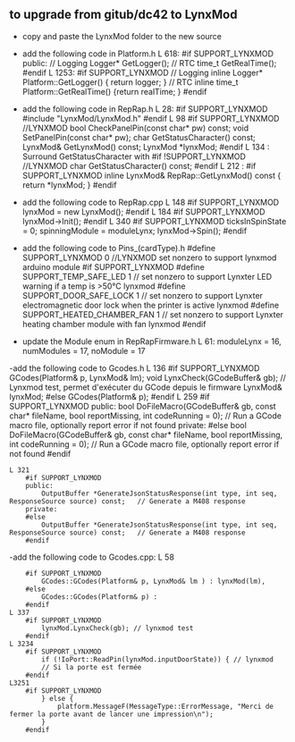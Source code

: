 ﻿to upgrade from gitub/dc42 to LynxMod
-------------
- copy and paste the LynxMod folder to the new source
- add the following code in Platform.h
	L 618:
		#if SUPPORT_LYNXMOD
			public:
			// Logging
			Logger* GetLogger();
			// RTC
			time_t GetRealTime();
		#endif
			L 1253:
		#if SUPPORT_LYNXMOD
			// Logging
			inline Logger* Platform::GetLogger() { return logger; }
			// RTC
			inline time_t Platform::GetRealTime() {return realTime; }
		#endif

- add the following code in RepRap.h
	L 28:
		#if SUPPORT_LYNXMOD
		#include "LynxMod/LynxMod.h"
		#endif
	L 98
		#if SUPPORT_LYNXMOD //LYNXMOD
			bool CheckPanelPin(const char* pw) const;
			void SetPanelPin(const char* pw);
			char GetStatusCharacter() const;
			LynxMod& GetLynxMod() const;
			LynxMod *lynxMod;
		#endif
	L 134 : Surround GetStatusCharacter with
		#if !SUPPORT_LYNXMOD //LYNXMOD
			char GetStatusCharacter() const;
		#endif
	L 212 :
		#if SUPPORT_LYNXMOD
		inline LynxMod& RepRap::GetLynxMod() const { return *lynxMod; }
		#endif

- add the following code to RepRap.cpp
	L 148
		#if SUPPORT_LYNXMOD
			lynxMod = new LynxMod();
		#endif
	L 184
		#if SUPPORT_LYNXMOD
			lynxMod->Init();
		#endif
	L 340
		#if SUPPORT_LYNXMOD
			ticksInSpinState = 0;
			spinningModule = moduleLynx;
			lynxMod->Spin();
		#endif
		
- add the following code to Pins_(cardType).h
		#define SUPPORT_LYNXMOD         0  //LYNXMOD set nonzero to support lynxmod arduino module
		#if SUPPORT_LYNXMOD
		#define SUPPORT_TEMP_SAFE_LED	1				// set nonzero to support Lynxter LED warning if a temp is >50°C lynxmod
		#define SUPPORT_DOOR_SAFE_LOCK	1				// set nonzero to support Lynxter electromagnetic door lock when the printer is active lynxmod
		#define SUPPORT_HEATED_CHAMBER_FAN 1			// set nonzero to support Lynxter heating chamber module with fan lynxmod
		#endif
		
- update the Module enum in RepRapFirmware.h
	L 61:
		moduleLynx = 16,
		numModules = 17,
		noModule = 17

-add the following code to Gcodes.h
	L 136 
		#if SUPPORT_LYNXMOD
			GCodes(Platform& p, LynxMod& lm);
			void LynxCheck(GCodeBuffer& gb); // Lynxmod test, permet d'exécuter du GCode depuis le firmware
			LynxMod& lynxMod;
		#else
			GCodes(Platform& p);
		#endif
	L 259
		#if SUPPORT_LYNXMOD
		public:
			bool DoFileMacro(GCodeBuffer& gb, const char* fileName, bool reportMissing, int codeRunning = 0);	// Run a GCode macro file, optionally report error if not found
		private:
		#else
			bool DoFileMacro(GCodeBuffer& gb, const char* fileName, bool reportMissing, int codeRunning = 0);	// Run a GCode macro file, optionally report error if not found
		#endif
		
	L 321
		#if SUPPORT_LYNXMOD
		public:
			OutputBuffer *GenerateJsonStatusResponse(int type, int seq, ResponseSource source) const;	// Generate a M408 response
		private:
		#else
			OutputBuffer *GenerateJsonStatusResponse(int type, int seq, ResponseSource source) const;	// Generate a M408 response
		#endif

-add the following code to Gcodes.cpp:
	L 58
		
		#if SUPPORT_LYNXMOD
			GCodes::GCodes(Platform& p, LynxMod& lm	) : lynxMod(lm),
		#else
			GCodes::GCodes(Platform& p) :
		#endif
	L 337
		#if SUPPORT_LYNXMOD
			lynxMod.LynxCheck(gb); // lynxmod test
		#endif
	L 3234
		#if SUPPORT_LYNXMOD
			if (!IoPort::ReadPin(lynxMod.inputDoorState)) { // lynxmod
			// Si la porte est fermée
		#endif
	L3251
		#if SUPPORT_LYNXMOD
			} else {
				platform.MessageF(MessageType::ErrorMessage, "Merci de fermer la porte avant de lancer une impression\n");
			}
		#endif
	